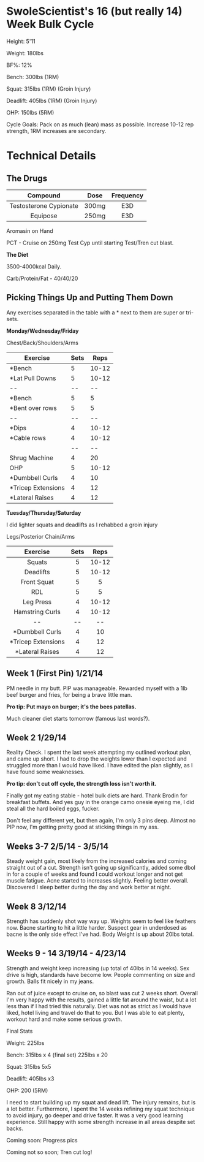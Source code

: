 # SwoleScientist's 16 (but really 14) Week Bulk Cycle 

Height: 5'11

Weight: 180lbs

BF%: 12%

Bench: 300lbs (1RM)

Squat: 315lbs (1RM) (Groin Injury)

Deadlift: 405lbs (1RM) (Groin Injury)

OHP: 150lbs (5RM)

Cycle Goals: Pack on as much (lean) mass as possible. Increase 10-12 rep strength, 1RM increases are secondary. 

# Technical Details

## The Drugs

|Compound|Dose|Frequency|
|:--:|:--:|:--:|
|Testosterone Cypionate|300mg|E3D|
|Equipose|250mg|E3D|

Aromasin on Hand

PCT - Cruise on 250mg Test Cyp until starting Test/Tren cut blast. 

**The Diet**

3500-4000kcal Daily. 

Carb/Protein/Fat - 40/40/20

## Picking Things Up and Putting Them Down

Any exercises separated in the table with a * next to them are super or tri-sets.

**Monday/Wednesday/Friday**

Chest/Back/Shoulders/Arms

|Exercise|Sets|Reps|
|--|--|--|
|*Bench|5|10-12|
|*Lat Pull Downs|5|10-12|
|--|--|--|
|*Bench|5|5|
|*Bent over rows|5|5|
|--|--|--|
|*Dips|4|10-12|
|*Cable rows|4|10-12|
||--|--|--|
|Shrug Machine|4|20|
|OHP|5|10-12|
|*Dumbbell Curls|4|10|
|*Tricep Extensions|4|12|
|*Lateral Raises|4|12|

**Tuesday/Thursday/Saturday**

I did lighter squats and deadlifts as I rehabbed a groin injury

Legs/Posterior Chain/Arms

|Exercise|Sets|Reps|
|:--:|:--:|:--:|
|Squats|5|10-12|
|Deadlifts|5|10-12|
|Front Squat|5|5|
|RDL|5|5|
|Leg Press|4|10-12|
|Hamstring Curls|4|10-12|
|--|--|--|
|*Dumbbell Curls|4|10|
|*Tricep Extensions|4|12|
|*Lateral Raises|4|12|

## Week 1 (First Pin) 1/21/14

PM needle in my butt. PIP was manageable. Rewarded myself with a 1lb beef burger and fries, for being a brave little man. 

**Pro tip: Put mayo on burger; it's the bees patellas.** 

Much cleaner diet starts tomorrow (famous last words?). 

## Week 2 1/29/14

Reality Check. I spent the last week attempting my outlined workout plan, and came up short. I had to drop the weights lower than I expected and struggled more than I would have liked. I have edited the plan slightly, as I have found some weaknesses.

**Pro tip: don't cut off cycle, the strength loss isn't worth it.**

Finally got my eating stable - hotel bulk diets are hard. Thank Brodin for breakfast buffets. And yes guy in the orange camo onesie eyeing me, I did steal all the hard boiled eggs, fucker.

Don't feel any different yet, but then again, I'm only 3 pins deep. Almost no PIP now, I'm getting pretty good at sticking things in my ass. 

## Weeks 3-7 2/5/14 - 3/5/14

Steady weight gain, most likely from the increased calories and coming straight out of a cut. Strength isn't going up significantly, added some dbol in for a couple of weeks and found I could workout longer and not get muscle fatigue. Acne started to increases slightly. Feeling better overall. Discovered I sleep better during the day and work better at night. 

## Week 8 3/12/14 

Strength has suddenly shot way way up. Weights seem to feel like feathers now. Bacne starting to hit a little harder. Suspect gear in underdosed as bacne is the only side effect I've had. Body Weight is up about 20lbs total. 

## Weeks 9 - 14 3/19/14 - 4/23/14

Strength and weight keep increasing (up total of 40lbs in 14 weeks). Sex drive is high, standards have become low. People commenting on size and growth. Balls fit nicely in my jeans. 

Ran out of juice except to cruise on, so blast was cut 2 weeks short. Overall I'm very happy with the results, gained a little fat around the waist, but a lot less than if I had tried this naturally. Diet was not as strict as I would have liked, hotel living and travel do that to you. But I was able to eat plenty, workout hard and make some serious growth. 

Final Stats

Weight: 225lbs

Bench: 315lbs x 4 (final set) 225lbs x 20

Squat: 315lbs 5x5

Deadlift: 405lbs x3

OHP: 200 (5RM)

I need to start building up my squat and dead lift. The injury remains, but is a lot better. Furthermore, I spent the 14 weeks refining my squat technique to avoid injury, go deeper and drive faster. It was a very good learning experience. Still happy with some strength increase in all areas despite set backs. 

Coming soon: Progress pics

Coming not so soon; Tren cut log!